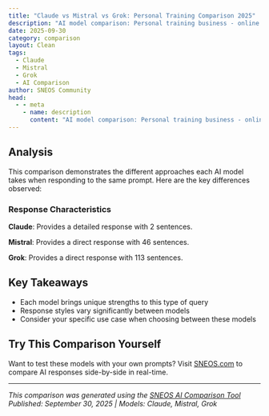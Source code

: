 ```yaml
---
title: "Claude vs Mistral vs Grok: Personal Training Comparison 2025"
description: "AI model comparison: Personal training business - online and in-person client acquisition..."
date: 2025-09-30
category: comparison
layout: Clean
tags:
  - Claude
  - Mistral
  - Grok
  - AI Comparison
author: SNEOS Community
head:
  - - meta
    - name: description
      content: "AI model comparison: Personal training business - online and in-person client acquisition..."
---
```


<ChatComparison
  title="Claude vs Mistral vs Grok: Personal Training Comparison 2025"
  prompt="Personal training business - online and in-person client acquisition"
  :responses='{
    "Claude": "Here\u0027s a comprehensive client acquisition strategy for your personal training business:\n\n## **Online Client Acquisition**\n\n### Digital Marketing Foundation\n- **Professional website** with booking system, testimonials, and before/after photos\n- **SEO optimization** for local searches (\u0022personal trainer near me\u0022)\n- **Google My Business** profile with reviews and local visibility\n- **Social media presence** (Instagram, Facebook, TikTok) showcasing workouts and results\n\n### Content Marketing\n- **Free workout videos** and fitness tips\n- **Blog posts** about nutrition, exercise form, and fitness goals\n- **Email newsletter** with weekly tips and client spotlights\n- **Live Q\u0026A sessions** on social platforms\n\n### Online Lead Generation\n- **Free consultation calls** or fitness assessments\n- **Lead magnets** (workout plans, nutrition guides)\n- **Referral program** with existing clients\n- **Partnership with complementary businesses** (nutritionists, physiotherapists)\n\n## **In-Person Client Acquisition**\n\n### Local Networking\n- **Gym partnerships** - offer services at local gyms\n- **Community events** - health fairs, fitness challenges\n- **Corporate wellness programs**\n- **Local business partnerships** (doctors, chiropractors)\n\n### Direct Outreach\n- **Free introductory sessions**\n- **Group fitness classes** to showcase your style\n- **Outdoor boot camps** in parks\n- **Lunch-and-learn** sessions at offices\n\n## **Client Retention Strategies**\n- **Progress tracking** and regular check-ins\n- **Flexible scheduling** and package options\n- **Community building** through client groups\n- **Continuing education** to offer new services\n\nWhat\u0027s your current situation? Are you just starting out or looking to scale an existing business?",
    "Mistral": "Starting a personal training business that caters to both online and in-person clients involves a strategic approach to client acquisition. Here are some steps and strategies to help you build your client base:\n\n### 1. Define Your Target Market\n- **Identify Your Niche:** Determine who your ideal clients are. This could be based on age, fitness level, specific goals (e.g., weight loss, muscle gain, sports performance), or lifestyle (e.g., busy professionals, stay-at-home parents).\n- **Create Buyer Personas:** Develop detailed profiles of your target clients to understand their needs, preferences, and pain points.\n\n### 2. Build a Strong Online Presence\n- **Website:** Create a professional website that showcases your services, credentials, client testimonials, and success stories.\n- **Social Media:** Utilize platforms like Instagram, Facebook, and YouTube to share fitness tips, workout videos, client transformations, and behind-the-scenes content.\n- **SEO:** Optimize your website and content for search engines to attract organic traffic.\n- **Blogging:** Start a blog to provide valuable fitness and nutrition information, which can also improve your SEO.\n\n### 3. Offer Free Content and Trials\n- **Free Consultations:** Offer free initial consultations to understand potential clients\u0027 needs and showcase your expertise.\n- **Free Workouts:** Provide free workout plans or video sessions to give potential clients a taste of your services.\n- **Webinars and Workshops:** Host free webinars or workshops on topics like nutrition, workout routines, and fitness motivation.\n\n### 4. Leverage Email Marketing\n- **Email List:** Build an email list by offering lead magnets like free e-books, workout plans, or nutrition guides.\n- **Newsletters:** Send regular newsletters with fitness tips, success stories, and special offers.\n- **Automated Campaigns:** Use automated email campaigns to nurture leads and convert them into paying clients.\n\n### 5. Utilize Paid Advertising\n- **Google Ads:** Run targeted Google Ads to reach people searching for personal training services.\n- **Social Media Ads:** Use Facebook, Instagram, and LinkedIn ads to target specific demographics and interests.\n- **Retargeting:** Implement retargeting ads to reach people who have visited your website but haven\u0027t converted yet.\n\n### 6. Partner with Local Businesses\n- **Gyms and Fitness Centers:** Partner with local gyms to offer your services to their members.\n- **Health and Wellness Businesses:** Collaborate with nutritionists, physiotherapists, and other wellness professionals to cross-promote each other\u0027s services.\n- **Local Events:** Participate in local health fairs, sports events, and community gatherings to network and promote your services.\n\n### 7. Offer Referral Programs\n- **Incentives:** Offer discounts or free sessions to existing clients who refer new clients.\n- **Testimonials:** Encourage satisfied clients to leave reviews and testimonials on your website and social media platforms.\n\n### 8. Provide Excellent Customer Service\n- **Personalized Plans:** Tailor workout and nutrition plans to each client\u0027s specific needs and goals.\n- **Regular Check-ins:** Schedule regular check-ins to monitor progress, provide support, and make adjustments as needed.\n- **Communication:** Maintain open lines of communication and be responsive to client inquiries and feedback.\n\n### 9. Diversify Your Services\n- **Group Training:** Offer group training sessions to attract clients who prefer a social workout environment.\n- **Online Courses:** Develop and sell online courses on specific fitness topics.\n- **Membership Programs:** Create membership programs that offer ongoing support, resources, and community engagement.\n\n### 10. Monitor and Adjust\n- **Analytics:** Use analytics tools to track the performance of your marketing efforts and identify what\u0027s working and what\u0027s not.\n- **Feedback:** Regularly collect feedback from clients to understand their satisfaction levels and areas for improvement.\n- **Adapt:** Be willing to adapt your strategies based on data and feedback to continuously improve your client acquisition process.\n\nBy implementing these strategies, you can effectively attract and retain both online and in-person clients for your personal training business.",
    "Grok": "Starting and growing a personal training business with both online and in-person clients requires a strategic approach to client acquisition. Below, I\u2019ve outlined actionable steps, tools, and strategies to help you attract and retain clients in both formats. The goal is to build your brand, establish trust, and create scalable systems for consistent client acquisition.\n\n---\n\n### **1. Build a Strong Foundation for Your Personal Training Business**\nBefore diving into client acquisition, ensure your business has a professional and appealing foundation. This applies to both online and in-person services.\n\n- **Define Your Niche and Target Audience**: Specialize in a specific area (e.g., weight loss, strength training, postpartum fitness, or senior fitness) to stand out. Identify who your ideal clients are (age, gender, fitness goals, location for in-person, or specific needs for online).\n- **Create a Professional Brand**: Develop a logo, consistent color scheme, and professional headshots. Use these across all platforms (website, social media, business cards).\n- **Set Up a Website**: Build a simple, user-friendly website with clear information about your services, pricing, testimonials, and a way to contact or book sessions. Use platforms like Squarespace, Wix, or WordPress.\n- **Offer Hybrid Services**: Clearly differentiate between in-person (local) and online (global) training. For online, specify tools like Zoom, pre-recorded plans, or apps you\u2019ll use. For in-person, highlight locations (gym, park, client\u2019s home).\n\n---\n\n### **2. Client Acquisition Strategies for In-Person Training**\nFocus on local marketing and building relationships in your community to attract in-person clients.\n\n- **Leverage Local Networking**:\n  - Partner with local gyms, yoga studios, or wellness centers to offer your services or host free workshops.\n  - Attend community events, health fairs, or sports clubs to introduce yourself and hand out business cards or flyers.\n  - Collaborate with local businesses (e.g., cafes or health food stores) to display your promotional materials.\n- **Word-of-Mouth and Referrals**:\n  - Offer incentives for referrals (e.g., a free session for every new client referred).\n  - Ask satisfied clients to leave reviews on Google My Business, Yelp, or local directories.\n- **Local Advertising**:\n  - Use targeted ads on platforms like Nextdoor or local Facebook groups to reach nearby residents.\n  - Post flyers or posters at community centers, libraries, or grocery stores.\n- **Host Free Events**:\n  - Organize free fitness challenges, boot camps, or group classes in local parks or gyms to showcase your expertise and attract potential clients.\n- **Build a Google My Business Profile**:\n  - Set up a free profile with your location, services, hours, and contact info. Encourage reviews to boost local visibility.\n\n---\n\n### **3. Client Acquisition Strategies for Online Training**\nOnline training allows you to reach a global audience, so your focus should be on digital marketing and creating an accessible, scalable system.\n\n- **Develop a Strong Online Presence**:\n  - Use social media platforms like Instagram, YouTube, and TikTok to share fitness tips, short workout videos, client transformations, and behind-the-scenes content.\n  - Create a blog or video series on your website with valuable content (e.g., \u201C5 Tips to Start Strength Training at Home\u201D) to drive organic traffic via SEO.\n- **Offer Free Lead Magnets**:\n  - Provide free resources like a downloadable workout plan, meal guide, or fitness checklist in exchange for email addresses. Use platforms like Mailchimp or ConvertKit to build your email list.\n- **Run Paid Ads**:\n  - Use Facebook and Instagram ads to target specific demographics (e.g., women aged 25-40 interested in weight loss). Highlight the convenience of online training.\n  - Experiment with Google Ads to capture people searching for \u201Conline personal trainer\u201D or related terms.\n- **Leverage Online Communities**:\n  - Join fitness-related Facebook groups, Reddit communities, or forums to offer value (answer questions, share tips) without overly promoting yourself.\n  - Collaborate with influencers or other online trainers for shoutouts or joint challenges.\n- **Create Online Packages**:\n  - Offer scalable options (e.g., one-on-one Zoom sessions, group training, or pre-recorded monthly plans) to appeal to different budgets and needs.\n  - Use platforms like Trainerize, TrueCoach, or MyPTHub to manage online clients and deliver personalized workout plans.\n\n---\n\n### **4. Hybrid Strategies for Both Online and In-Person**\nThese strategies work for both formats and help streamline your marketing efforts.\n\n- **Content Marketing**:\n  - Consistently post valuable content (videos, blogs, infographics) that educates and inspires potential clients. Example topics: \u201CHow to Stay Motivated for Workouts\u201D or \u201CBenefits of Personal Training.\u201D\n  - Repurpose content across platforms (e.g., turn a blog into an Instagram carousel or YouTube video).\n- **Email Marketing**:\n  - Build an email list and send regular newsletters with fitness tips, success stories, and promotional offers (e.g., discounts on first sessions).\n- **Client Testimonials and Before/After Results**:\n  - Showcase client success stories with photos or videos (with permission) to build trust. Post these on your website and social media.\n- **Offer Introductory Deals**:\n  - Provide a discounted first session or a free consultation to lower the barrier for new clients, whether online or in-person.\n- **Use Scheduling Tools**:\n  - Automate bookings with tools like Calendly or Acuity Scheduling to make it easy for clients to schedule sessions or consults.\n\n---\n\n### **5. Retention and Upselling**\nAcquiring clients is only half the battle; retaining them ensures long-term success.\n\n- **Personalize the Experience**:\n  - Tailor programs to each client\u2019s goals, whether they\u2019re online or in-person. Check in regularly to track progress and adjust plans.\n- **Build Relationships**:\n  - Engage with clients beyond sessions (e.g., send motivational messages, celebrate milestones, or remember personal details).\n- **Create Community**:\n  - Host virtual or in-person group challenges, accountability groups, or social events to foster a sense of belonging.\n- **Upsell Additional Services**:\n  - Offer nutrition coaching, recovery sessions, or premium packages (e.g., ongoing online support for in-person clients).\n- **Subscription Models**:\n  - For online clients, consider recurring monthly memberships with access to live sessions, recorded content, or private groups.\n\n---\n\n### **6. Tools and Resources to Streamline Operations**\n- **Marketing and Social Media**: Canva for graphics, Buffer or Hootsuite for scheduling posts.\n- **Client Management**: Trainerize, TrueCoach, or MyFitnessPal for workout/nutrition tracking.\n- **Payments**: Use Stripe, PayPal, or Square for secure transactions (in-person and online).\n- **Communication**: Zoom for online sessions, WhatsApp or Slack for client check-ins.\n- **Website and Funnels**: ClickFunnels or Leadpages for creating sales pages or lead magnets.\n\n---\n\n### **7. Track and Optimize Your Efforts**\n- Use Google Analytics to monitor website traffic and see which sources (social media, ads, local searches) drive the most leads.\n- Track ad performance (e.g., cost per lead on Facebook Ads) and double down on what works.\n- Ask clients how they found you during onboarding to understand which channels are most effective.\n\n---\n\n### **Example Action Plan for First 30 Days**\n1. **Week 1**: Set up website and social media profiles, define niche, and create one lead magnet (free workout plan).\n2. **Week 2**: For in-person, network with local businesses and post in community groups. For online, start posting daily fitness tips and launch a small ad campaign ($50 budget).\n3. **Week 3**: Host a free in-person boot camp or online webinar to attract leads. Collect emails and follow up with a discount offer.\n4. **Week 4**: Analyze which efforts brought in consultations or clients. Refine your strategy (e.g., focus more on Instagram if it\u2019s working).\n\n---\n\n### **Budget-Friendly Tips**\n- Start with free platforms (social media, Google My Business) before investing in paid ads.\n- Use your smartphone for content creation (videos, photos) instead of expensive equipment initially.\n- Trade services with other local businesses (e.g., train a gym owner for free in exchange for promotion).\n\n---\n\nBy combining local outreach for in-person clients with digital marketing for online clients, you can build a diverse client base. Consistency, value-driven content, and excellent customer service will set you apart in a competitive market. Let me know if you\u2019d like deeper insights into a specific area (e.g., social media ads or email campaigns)!"
  }'
  published-date="16:50"
/>

## Analysis

This comparison demonstrates the different approaches each AI model takes when responding to the same prompt. Here are the key differences observed:

### Response Characteristics

**Claude**: Provides a detailed response with 2 sentences. 

**Mistral**: Provides a direct response with 46 sentences. 

**Grok**: Provides a direct response with 113 sentences. 

## Key Takeaways

- Each model brings unique strengths to this type of query
- Response styles vary significantly between models
- Consider your specific use case when choosing between these models

## Try This Comparison Yourself

Want to test these models with your own prompts? Visit [SNEOS.com](https://sneos.com) to compare AI responses side-by-side in real-time.

---

*This comparison was generated using the [SNEOS AI Comparison Tool](https://sneos.com)*
*Published: September 30, 2025 | Models: Claude, Mistral, Grok*
